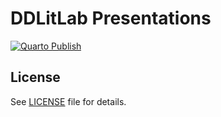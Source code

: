 # DDLitLab Presentations

[![Quarto Publish](https://github.com/lnnrtwttkhn/ddlitlab-presentation/actions/workflows/publish.yml/badge.svg)](https://github.com/lnnrtwttkhn/ddlitlab-presentation/actions/workflows/publish.yml)

## License

See [LICENSE](LICENSE) file for details.